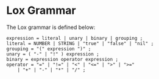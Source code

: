 # Lox Grammar

The Lox grammar is defined below:

```
expression = literal | unary | binary | grouping ;
literal = NUMBER | STRING | "true" | "false" | "nil" ;
grouping = "(" expression ")" ;
unary = ( "-" | "!" ) expression ;
binary = expression operator expression ;
operator = "=" | "!=" | "<" | "<=" | ">" | ">="
    | "+" | "-" | "*" | "/" ;
```
